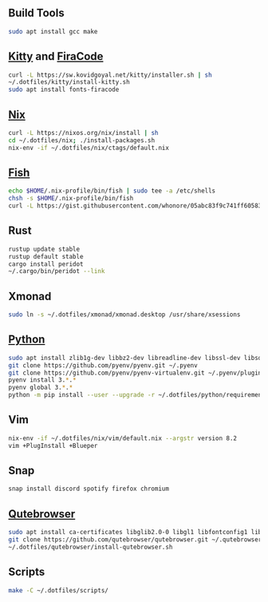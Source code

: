 ## Build Tools
```sh
sudo apt install gcc make
```

## [Kitty](https://sw.kovidgoyal.net/kitty/) and [FiraCode](https://github.com/tonsky/FiraCode/wiki/Linux-instructions#installing-with-a-package-manager)
```sh
curl -L https://sw.kovidgoyal.net/kitty/installer.sh | sh
~/.dotfiles/kitty/install-kitty.sh
sudo apt install fonts-firacode
```

## [Nix](https://nixos.org/download.html)
```sh
curl -L https://nixos.org/nix/install | sh
cd ~/.dotfiles/nix; ./install-packages.sh
nix-env -if ~/.dotfiles/nix/ctags/default.nix
```

## [Fish](https://fishshell.com/docs/current/index.html#installation)
```sh
echo $HOME/.nix-profile/bin/fish | sudo tee -a /etc/shells
chsh -s $HOME/.nix-profile/bin/fish
curl -L https://gist.githubusercontent.com/whonore/05abc83f9c741ff60583b5acefd7336d/raw/8518e88adc8307d5d6af8de3561a9e106e8386a0/nix-fishgen.py | python3
```

## Rust
```sh
rustup update stable
rustup default stable
cargo install peridot
~/.cargo/bin/peridot --link
```

## Xmonad
```sh
sudo ln -s ~/.dotfiles/xmonad/xmonad.desktop /usr/share/xsessions
```

## [Python](https://github.com/pyenv/pyenv)
```sh
sudo apt install zlib1g-dev libbz2-dev libreadline-dev libssl-dev libsqlite3-dev libffi-dev
git clone https://github.com/pyenv/pyenv.git ~/.pyenv
git clone https://github.com/pyenv/pyenv-virtualenv.git ~/.pyenv/plugins/pyenv-virtualenv
pyenv install 3.*.*
pyenv global 3.*.*
python -m pip install --user --upgrade -r ~/.dotfiles/python/requirements.txt
```

## Vim
```sh
nix-env -if ~/.dotfiles/nix/vim/default.nix --argstr version 8.2
vim +PlugInstall +Blueper
```

## Snap
```sh
snap install discord spotify firefox chromium
```

## [Qutebrowser](https://github.com/qutebrowser/qutebrowser/blob/master/doc/install.asciidoc)
```sh
sudo apt install ca-certificates libglib2.0-0 libgl1 libfontconfig1 libxcb-icccm4 libxcb-image0 libxcb-keysyms1 libxcb-randr0 libxcb-render-util0 libxcb-shape0 libxcb-xfixes0 libxcb-xinerama0 libxcb-xkb1 libxkbcommon-x11-0 libdbus-1-3 libyaml-dev libxml2-utils xsltproc
git clone https://github.com/qutebrowser/qutebrowser.git ~/.qutebrowser
~/.dotfiles/qutebrowser/install-qutebrowser.sh
```

## Scripts
```sh
make -C ~/.dotfiles/scripts/
```

